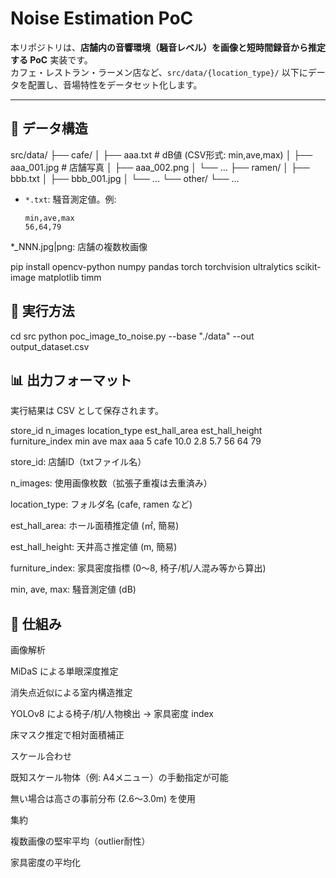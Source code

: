 # Noise Estimation PoC

本リポジトリは、**店舗内の音響環境（騒音レベル）を画像と短時間録音から推定する PoC** 実装です。  
カフェ・レストラン・ラーメン店など、`src/data/{location_type}/` 以下にデータを配置し、音場特性をデータセット化します。

---

## 📂 データ構造

src/data/
├── cafe/
│ ├── aaa.txt # dB値 (CSV形式: min,ave,max)
│ ├── aaa_001.jpg # 店舗写真
│ ├── aaa_002.png
│ └── ...
├── ramen/
│ ├── bbb.txt
│ ├── bbb_001.jpg
│ └── ...
└── other/
└── ...

- `*.txt`: 騒音測定値。例:
  ```csv
  min,ave,max
  56,64,79
*_NNN.jpg|png: 店舗の複数枚画像

pip install opencv-python numpy pandas torch torchvision ultralytics scikit-image matplotlib timm

## 🚀 実行方法

cd src
python poc_image_to_noise.py --base "./data" --out output_dataset.csv

## 📊 出力フォーマット

実行結果は CSV として保存されます。

store_id	n_images	location_type	est_hall_area	est_hall_height	furniture_index	min	ave	max
aaa	5	cafe	10.0	2.8	5.7	56	64	79

store_id: 店舗ID（txtファイル名）

n_images: 使用画像枚数（拡張子重複は去重済み）

location_type: フォルダ名 (cafe, ramen など)

est_hall_area: ホール面積推定値 (㎡, 簡易)

est_hall_height: 天井高さ推定値 (m, 簡易)

furniture_index: 家具密度指標 (0〜8, 椅子/机/人混み等から算出)

min, ave, max: 騒音測定値 (dB)

## 🧩 仕組み

画像解析

MiDaS による単眼深度推定

消失点近似による室内構造推定

YOLOv8 による椅子/机/人物検出 → 家具密度 index

床マスク推定で相対面積補正

スケール合わせ

既知スケール物体（例: A4メニュー）の手動指定が可能

無い場合は高さの事前分布 (2.6〜3.0m) を使用

集約

複数画像の堅牢平均（outlier耐性）

家具密度の平均化

